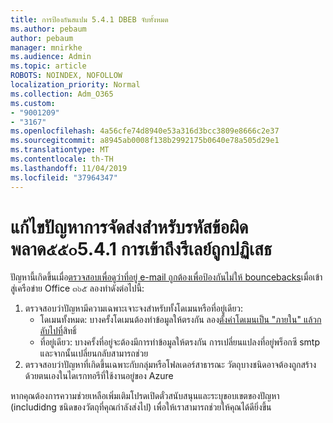```yaml
---
title: การป้องกันสแปม 5.4.1 DBEB จับทั้งหมด
ms.author: pebaum
author: pebaum
manager: mnirkhe
ms.audience: Admin
ms.topic: article
ROBOTS: NOINDEX, NOFOLLOW
localization_priority: Normal
ms.collection: Adm_O365
ms.custom:
- "9001209"
- "3167"
ms.openlocfilehash: 4a56cfe74d8940e53a316d3bcc3809e8666c2e37
ms.sourcegitcommit: a8945ab0008f138b2992175b0640e78a505d29e1
ms.translationtype: MT
ms.contentlocale: th-TH
ms.lasthandoff: 11/04/2019
ms.locfileid: "37964347"
---
```

# <a name="fix-delivery-issues-for-error-code-550-541-relay-access-denied"></a>แก้ไขปัญหาการจัดส่งสำหรับรหัสข้อผิดพลาด๕๕๐5.4.1 การเข้าถึงรีเลย์ถูกปฏิเสธ

ปัญหานี้เกิดขึ้นเมื่อ[ตรวจสอบเพื่อดูว่าที่อยู่ e-mail ถูกต้องเพื่อป้องกันไม่ให้ bouncebacks](https://docs.microsoft.com/exchange/mail-flow-best-practices/use-directory-based-edge-blocking)เมื่อเข้าสู่เครือข่าย Office ๓๖๕ ลองทำดังต่อไปนี้:

1. ตรวจสอบว่าปัญหามีความเฉพาะเจาะจงสำหรับทั้งโดเมนหรือที่อยู่เดียว:
    - โดเมนทั้งหมด: บางครั้งโดเมนต้องทำข้อมูลให้ตรงกัน ลอง[ตั้งค่าโดเมนเป็น "ภายใน" แล้วกลับไปที่](https://docs.microsoft.com/exchange/mail-flow-best-practices/manage-accepted-domains/manage-accepted-domains)สิทธิ์
     - ที่อยู่เดียว: บางครั้งที่อยู่จะต้องมีการทำข้อมูลให้ตรงกัน การเปลี่ยนแปลงที่อยู่พร็อกซี smtp และจากนั้นเปลี่ยนกลับสามารถช่วย
2. ตรวจสอบว่าปัญหาที่เกิดขึ้นเฉพาะกับกลุ่มหรือโฟลเดอร์สาธารณะ วัตถุบางชนิดอาจต้องถูกสร้างด้วยตนเองในไดเรกทอรีที่ใช้งานอยู่ของ Azure

หากคุณต้องการความช่วยเหลือเพิ่มเติมโปรดเปิดตั๋วสนับสนุนและระบุขอบเขตของปัญหา (includidng ชนิดของวัตถุที่คุณกำลังส่งไป) เพื่อให้เราสามารถช่วยให้คุณได้ดียิ่งขึ้น